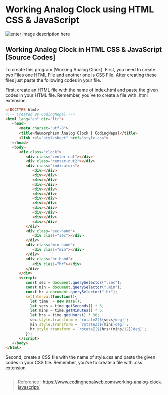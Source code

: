 
Working Analog Clock using HTML CSS & JavaScript
==
![enter image description here](https://codingnepalweb.com/wp-content/uploads/2021/05/Working2BAnalog2BClock2Busing2BHTML2BCSS2Band2BJavascript.png)

## **Working Analog Clock in HTML CSS & JavaScript [Source Codes]**

To create this program (Working Analog Clock). First, you need to create two Files one HTML File and another one is CSS File. After creating these files just paste the following codes in your file.

First, create an HTML file with the name of index.html and paste the given codes in your HTML file. Remember, you’ve to create a file with .html extension.
```html
<!DOCTYPE html>
<!-- Created By CodingNepal -->
<html lang="en" dir="ltr">
   <head>
      <meta charset="utf-8">
      <title>Neumorphism Analog Clock | CodingNepal</title>
      <link rel="stylesheet" href="style.css">
   </head>
   <body>
      <div class="clock">
         <div class="center-nut"></div>
         <div class="center-nut2"></div>
         <div class="indicators">
            <div></div>
            <div></div>
            <div></div>
            <div></div>
            <div></div>
            <div></div>
            <div></div>
            <div></div>
            <div></div>
            <div></div>
            <div></div>
            <div></div>
         </div>
         <div class="sec-hand">
            <div class="sec"></div>
         </div>
         <div class="min-hand">
            <div class="min"></div>
         </div>
         <div class="hr-hand">
            <div class="hr"></div>
         </div>
      </div>
      <script>
         const sec = document.querySelector(".sec");
         const min = document.querySelector(".min");
         const hr = document.querySelector(".hr");
         setInterval(function(){
           let time  = new Date();
           let secs = time.getSeconds() * 6;
           let mins = time.getMinutes() * 6;
           let hrs = time.getHours() * 30;
           sec.style.transform = `rotateZ(${secs}deg)`;
           min.style.transform = `rotateZ(${mins}deg)`;
           hr.style.transform = `rotateZ(${hrs+(mins/12)}deg)`;
         });
      </script>
   </body>
</html>
```
Second, create a CSS file with the name of style.css and paste the given codes in your CSS file. Remember, you’ve to create a file with .css extension.

```css

```











> Reference : https://www.codingnepalweb.com/working-analog-clock-javascript/
<!--stackedit_data:
eyJoaXN0b3J5IjpbLTIwNTM4MTI4NzZdfQ==
-->